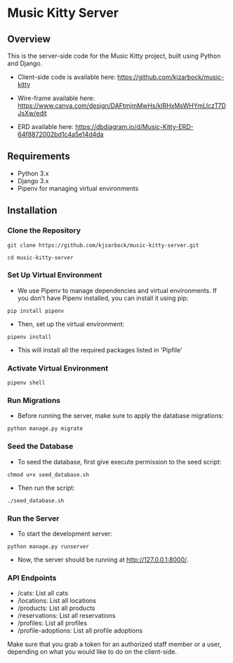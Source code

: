 # Music Kitty Server

## Overview

This is the server-side code for the Music Kitty project, built using Python and Django. 

- Client-side code is available here: https://github.com/kjzarbock/music-kitty  

- Wire-frame available here: https://www.canva.com/design/DAFtmjmMwHs/klRHxMsWHYmLlczT7DJsXw/edit  

- ERD available here: https://dbdiagram.io/d/Music-Kitty-ERD-64f8872002bd1c4a5e14d4da 

## Requirements

- Python 3.x
- Django 3.x
- Pipenv for managing virtual environments

## Installation

### Clone the Repository

```
git clone https://github.com/kjzarbock/music-kitty-server.git 
```

```
cd music-kitty-server
```

### Set Up Virtual Environment

- We use Pipenv to manage dependencies and virtual environments. If you don't have Pipenv installed, you can install it using pip:

```
pip install pipenv
```

- Then, set up the virtual environment:

```
pipenv install
```

- This will install all the required packages listed in 'Pipfile'

### Activate Virtual Environment

```
pipenv shell
```

### Run Migrations

- Before running the server, make sure to apply the database migrations:

```
python manage.py migrate
```

### Seed the Database

- To seed the database, first give execute permission to the seed script:

```
chmod u+x seed_database.sh
```

- Then run the script: 

```
./seed_database.sh
```

### Run the Server 

- To start the development server: 

```
python manage.py runserver
```


- Now, the server should be running at http://127.0.0.1:8000/.

### API Endpoints 

- /cats: List all cats
- /locations: List all locations
- /products: List all products
- /reservations: List all reservations
- /profiles: List all profiles
- /profile-adoptions: List all profile adoptions

Make sure that you grab a token for an authorized staff member or a user, depending on what you would like to do on the client-side.



